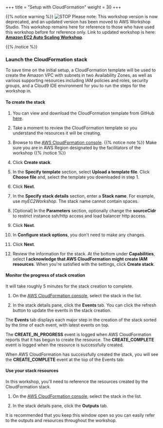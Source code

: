 +++
title = "Setup with CloudFormation"
weight = 30
+++

{{% notice warning %}}
![STOP](../images/stop_small.png)
Please note: This workshop version is now deprecated, and an updated version has been moved to AWS Workshop Studio. This workshop remains here for reference to those who have used this workshop before for reference only. Link to updated workshop is here: **[Amazon EC2 Auto Scaling Workshop](https://catalog.us-east-1.prod.workshops.aws/workshops/0a0fe16c-8693-4d23-8679-4f1701dbd2b0/en-US)**.

{{% /notice %}}


### Launch the CloudFormation stack

To save time on the initial setup, a CloudFormation template will be used to create the Amazon VPC with subnets in two Availability Zones, as well as various supporting resources including IAM policies and roles, security groups, and a Cloud9 IDE environment for you to run the steps for the workshop in.

#### To create the stack

1. You can view and download the CloudFormation template from GitHub [here](https://raw.githubusercontent.com/awslabs/ec2-spot-workshops/master/workshops/ec2-auto-scaling-with-multiple-instance-types-and-purchase-options/ec2-auto-scaling-with-multiple-instance-types-and-purchase-options.yaml).
                                                                            
1. Take a moment to review the CloudFormation template so you understand the resources it will be creating.

1. Browse to the [AWS CloudFormation console](https://console.aws.amazon.com/cloudformation).
{{% notice note %}}
Make sure you are in AWS Region designated by the facilitators of the workshop
{{% /notice %}}
1. Click **Create stack**.

1. In the **Specify template** section, select **Upload a template file**. Click **Choose file** and, select the template you downloaded in step 1.

1. Click **Next**.

1. In the **Specify stack details** section, enter a **Stack name**. For example, use *myEC2Workshop*. The stack name cannot contain spaces.

1. [Optional] In the **Parameters** section, optionally change the **sourceCidr** to restrict instance ssh/http access and load balancer http access.

1. Click **Next**.

1. In **Configure stack options**, you don't need to make any changes.

1. Click **Next**.

1. Review the information for the stack. At the bottom under **Capabilities**, select **I acknowledge that AWS CloudFormation might create IAM resources**. When you're satisfied with the settings, click **Create stack**.

#### Monitor the progress of stack creation

It will take roughly 5 minutes for the stack creation to complete.

1. On the [AWS CloudFormation console](https://console.aws.amazon.com/cloudformation), select the stack in the list.

1. In the stack details pane, click the **Events** tab. You can click the refresh button to update the events in the stack creation.
 
The **Events** tab displays each major step in the creation of the stack sorted by the time of each event, with latest events on top.

The **CREATE\_IN\_PROGRESS** event is logged when AWS CloudFormation reports that it has begun to create the resource. The **CREATE_COMPLETE** event is logged when the resource is successfully created.

When AWS CloudFormation has successfully created the stack, you will see the **CREATE_COMPLETE** event at the top of the Events tab:

#### Use your stack resources

In this workshop, you'll need to reference the resources created by the CloudFormation stack.

1. On the [AWS CloudFormation console](https://console.aws.amazon.com/cloudformation), select the stack in the list.

1. In the stack details pane, click the **Outputs** tab.

It is recommended that you keep this window open so you can easily refer to the outputs and resources throughout the workshop.